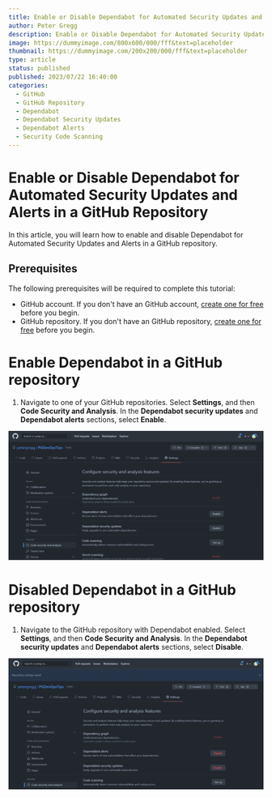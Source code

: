 ```yaml
---
title: Enable or Disable Dependabot for Automated Security Updates and Alerts in a GitHub Repository
author: Peter Gregg
description: Enable or Disable Dependabot for Automated Security Updates and Alerts in a GitHub Repository
image: https://dummyimage.com/800x600/000/fff&text=placeholder
thumbnail: https://dummyimage.com/200x200/000/fff&text=placeholder
type: article
status: published
published: 2023/07/22 16:40:00
categories: 
  - GitHub 
  - GitHub Repository
  - Dependabot
  - Dependabot Security Updates
  - Dependabot Alerts
  - Security Code Scanning
---
```


# Enable or Disable Dependabot for Automated Security Updates and Alerts in a GitHub Repository

In this article, you will learn how to enable and disable Dependabot for Automated Security Updates and Alerts in a GitHub repository.

## Prerequisites
The following prerequisites will be required to complete this tutorial:
- GitHub account. If you don't have an GitHub account, [create one for free](https://github.com/signup?user_email=&source=form-home-signup) before you begin.
- GitHub repository. If you don't have an GitHub repository, [create one for free](https://docs.github.com/en/repositories/creating-and-managing-repositories/creating-a-new-repository) before you begin. 

# Enable Dependabot in a GitHub repository

1. Navigate to one of your GitHub repositories. Select **Settings**, and then **Code Security and Analysis**. In the **Dependabot security updates** and **Dependabot alerts** sections, select **Enable**.

  ![GitHub Settings Code Security And Analysis Enable Dependabot](https://raw.githubusercontent.com/petergregg/Content/main/Blog/Images/GitHub/GitHubSettingsCodeSecurityAndAnalysisEnableDependabot.png)

# Disabled Dependabot in a GitHub repository
1. Navigate to the GitHub repository with Dependabot enabled. Select **Settings**, and then **Code Security and Analysis**. In the **Dependabot security updates** and **Dependabot alerts** sections, select **Disable**.

  ![GitHub Settings Code Security And Analysis Disable Dependabot](https://raw.githubusercontent.com/petergregg/Content/main/Blog/Images/GitHub/GitHubSettingsCodeSecurityAndAnalysisDisableDependabot.png)






